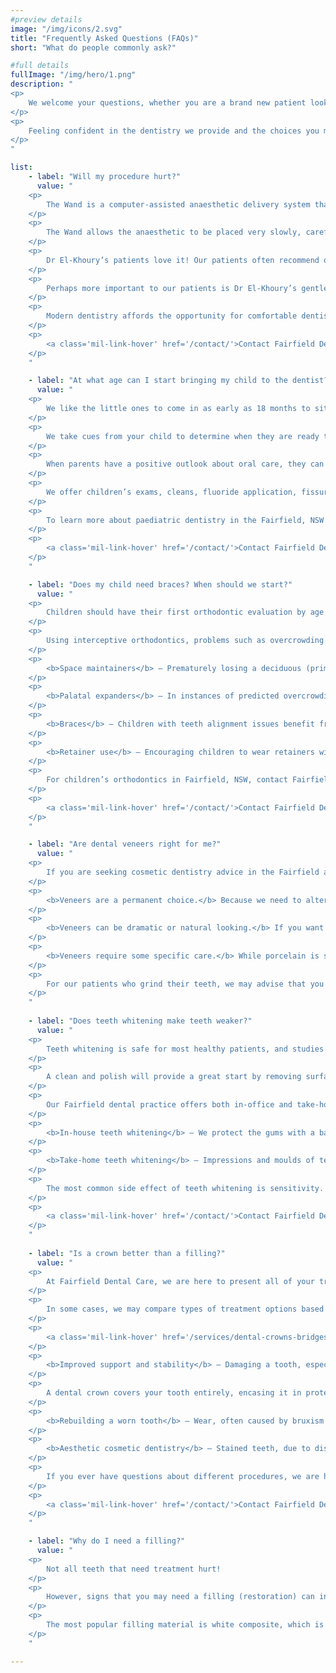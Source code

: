 ```yaml
---
#preview details
image: "/img/icons/2.svg"
title: "Frequently Asked Questions (FAQs)"
short: "What do people commonly ask?"

#full details
fullImage: "/img/hero/1.png"
description: "
<p>
    We welcome your questions, whether you are a brand new patient looking for a new dentist in Fairfield or you are one of our valued regular patients.
</p>
<p>
    Feeling confident in the dentistry we provide and the choices you make for your smile is important. You will find some common questions listed here. If your specific enquiry is not on the list, we welcome you to call us for the answers you need.
</p>
"

list: 
    - label: "Will my procedure hurt?"
      value: "
    <p>
        The Wand is a computer-assisted anaesthetic delivery system that greatly reduces injection pain in nearly every attempt. Much of the pain caused by injections comes not from the needle itself, but from delivery of anaesthetic occurring too quickly or inconsistently.
    </p>
    <p>
        The Wand allows the anaesthetic to be placed very slowly, carefully and painlessly. Gentle vibrations disrupt nerve sensations and deliver the injection more covertly. Because The Wand is extremely accurate, it reduces ambient numbness in the surrounding tissue and bone, making the post-treatment experience more pleasant.
    </p>
    <p>
        Dr El-Khoury’s patients love it! Our patients often recommend our Fairfield dental practice to friends and family because of our painless injections.
    </p>
    <p>
        Perhaps more important to our patients is Dr El-Khoury’s gentle treatment style. He approaches each procedure with the same care and compassion he wants for his own family. Our entire dental team is dedicated to compassionate care that puts patients at ease – both emotionally and physically.
    </p>
    <p>
        Modern dentistry affords the opportunity for comfortable dentistry that makes it easy for patients to commit to the necessary dentistry they need to keep smiles healthy and lovely.
    </p>
    <p>
        <a class='mil-link-hover' href='/contact/'>Contact Fairfield Dental Care Today!</a>
    </p>
    "

    - label: "At what age can I start bringing my child to the dentist?"
      value: "
    <p>
        We like the little ones to come in as early as 18 months to sit on Mum's lap and just have a ride in the chair. It familiarises them with the practice, and as they get old enough for us to look in their mouths, they are nice and relaxed because they have already learned what the dental practice is about.
    </p>
    <p>    
        We take cues from your child to determine when they are ready to have an exam and to allow us to brush their teeth. Every child’s level of comfort is different, and by going at your little one’s pace, we eliminate the stress of the unknown.
    </p>
    <p>
        When parents have a positive outlook about oral care, they can pass that along to their kids. The opposite is also true. When we work together toward creating a healthy foundation for your child’s oral health, your child will have the tools necessary to enjoy a lifelong, healthy smile.
    </p>
    <p>
        We offer children’s exams, cleans, fluoride application, fissure sealants, fillings and emergency dentistry to protect both deciduous (baby) and permanent teeth.
    </p>
    <p>
        To learn more about paediatric dentistry in the Fairfield, NSW area, please call us to speak with one of our helpful team members.
    </p>
    <p>
        <a class='mil-link-hover' href='/contact/'>Contact Fairfield Dental Care Today!</a>
    </p>
    "

    - label: "Does my child need braces? When should we start?"
      value: "
    <p>
        Children should have their first orthodontic evaluation by age seven. At this young age, children are still growing and developing, providing the opportunity to address many orthodontic and bite-related issues before all adult teeth erupt.
    </p>
    <p>
        Using interceptive orthodontics, problems such as overcrowding and bite-related issues can reduce future treatment times and complexity. Children will often still need braces, but ideal results are often achieved more easily and without orthodontic extractions.
    </p>
    <p>
        <b>Space maintainers</b> – Prematurely losing a deciduous (primary) tooth may lead to misaligned permanent teeth. A space maintainer acts as a sort of bookend, keeping teeth from tilting toward the gap left by premature tooth loss.
    </p>
    <p>
        <b>Palatal expanders</b> – In instances of predicted overcrowding, palatal expanders can guide jaw development to reduce overlapping and overcrowding due to underdeveloped jaw growth.
    </p>
    <p>
        <b>Braces</b> – Children with teeth alignment issues benefit from traditional braces, with brackets and wires, to guide permanent teeth into ideal alignment. Orthodontics is more than an aesthetic issue. Improving jaw joint function and limiting premature wear are among the health benefits of orthodontics.
    </p>
    <p>
        <b>Retainer use</b> – Encouraging children to wear retainers will protect their smiles from a condition called orthodontic relapse where teeth drift toward their previous location.
    </p>
    <p>
        For children’s orthodontics in Fairfield, NSW, contact Fairfield Dental Care to arrange a consultation.
    </p>
    <p>
        <a class='mil-link-hover' href='/contact/'>Contact Fairfield Dental Care Today!</a>
    </p>
    "

    - label: "Are dental veneers right for me?"
      value: "
    <p>
        If you are seeking cosmetic dentistry advice in the Fairfield area, different dentists will likely make very different recommendations. It is important to Dr El-Khoury to learn about your goals so that he can make accurate suggestions.
    </p>
    <p>
        <b>Veneers are a permanent choice.</b> Because we need to alter the enamel on the teeth to create space and a solid bond for your veneers, opting for cosmetic veneers is a lifelong commitment. If you are ready to make smile improvements, this should be good news. Our patients often say they wish they had their veneers sooner.
    </p>
    <p>
        <b>Veneers can be dramatic or natural looking.</b> If you want a bright, white celebrity smile, Dr El-Khoury can make your dreams come true. If you prefer a more natural look, veneers are versatile for subtle improvements too.
    </p>
    <p>
        <b>Veneers require some specific care.</b> While porcelain is strong and comparable to your enamel, porcelain veneers will require some common sense adjustments. As with your teeth, never use veneers as tools to open parcels or bottles. It is also a good idea to avoid anything too hard – like chewing ice or biting into olives with stones.
    </p>
    <p>
        For our patients who grind their teeth, we may advise that you wear a nightguard to prevent chips to your veneers or to prevent dislodging them altogether. 
    </p>
    "
    
    - label: "Does teeth whitening make teeth weaker?"
      value: "
    <p>
        Teeth whitening is safe for most healthy patients, and studies have shown that teeth whitening has no weakening effect on enamel. Teeth whitening works by using a peroxide agent – either carbamide or hydrogen peroxide – to gently bleach away stains caused by tobacco, colourful foods, and beverages such as coffee and tea.
    </p>
    <p>
        A clean and polish will provide a great start by removing surface stains and tartar. Enamel has microscopic pores that peroxide penetrates during the teeth whitening process.
    </p>
    <p>
        Our Fairfield dental practice offers both in-office and take-home whitening options. Many patients combine these smile-brightening procedures to maintain their whiter smiles for years.
    </p>
    <p>
        <b>In-house teeth whitening</b> – We protect the gums with a barrier paste and apply professional-strength whitening gel to the teeth for approximately 20 minutes. We repeat the procedure up to three times in one visit for impressive results.
    </p>
    <p>
        <b>Take-home teeth whitening</b> – Impressions and moulds of teeth will form the custom whitening trays patients can use at home with professional whitening gel. Patients can continue the whitening process at home and retain their whitening trays for future touch-ups when new stains collect.
    </p>
    <p>
        The most common side effect of teeth whitening is sensitivity. Dr El-Khoury can help you manage any temporary discomfort with desensitising toothpaste, gels and fluoride application.
    </p>
    <p>
        <a class='mil-link-hover' href='/contact/'>Contact Fairfield Dental Care Today!</a>
    </p>
    "
    
    - label: "Is a crown better than a filling?"
      value: "
    <p>
        At Fairfield Dental Care, we are here to present all of your treatment options and their benefits (and limitations) based on your oral health needs. Ultimately, your treatment is your decision to make, and we always respect your choice.
    </p>
    <p>
        In some cases, we may compare types of treatment options based on their likely longevity. In some cases, a dental crown will give you better long-term results.
    </p>
    <p>
        <a class='mil-link-hover' href='/services/dental-crowns-bridges/'>Here are some ways that dental crowns could benefit you.</a>
    </p>
    <p>
        <b>Improved support and stability</b> – Damaging a tooth, especially a molar, can mean that your tooth is more susceptible to additional fractures caused by the force of chewing.
    </p>
    <p>
        A dental crown covers your tooth entirely, encasing it in protective porcelain or gold.
    </p>
    <p>
        <b>Rebuilding a worn tooth</b> – Wear, often caused by bruxism (teeth grinding), can wear down teeth and cause problems with your bite. Dental crowns rebuild worn smiles and restore chewing and bite function.
    </p>
    <p>
        <b>Aesthetic cosmetic dentistry</b> – Stained teeth, due to discolouration from medications or because of a damaged nerve, may appear darker and stand out from the rest of your natural teeth. By covering the tooth with a crown, we can improve the aesthetics more consistently.
    </p>
    <p>
        If you ever have questions about different procedures, we are here to help.
    </p>
    <p>
        <a class='mil-link-hover' href='/contact/'>Contact Fairfield Dental Care Today!</a>
    </p>
    "

    - label: "Why do I need a filling?"
      value: "
    <p>
        Not all teeth that need treatment hurt!  
    </p>
    <p>
        However, signs that you may need a filling (restoration) can include (but are not limited to) sensitivity to pressure, hot, cold, or sweet foods and drinks. When a filling is required, we will take out the decay and fill the hole with a filling material. The earlier a filling is detected, the easier, cheaper and less painful it will be to deal with.
    </p>
    <p>
        The most popular filling material is white composite, which is natural in appearance and very strong. We also have dark amalgam, which is also very strong and the best material to use in certain cases. However, if you have existing old black fillings that you dislike, we can replace them with the newer white material to look more natural.
    </p>
    "

---
```

